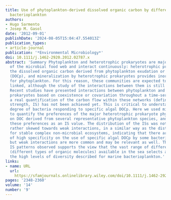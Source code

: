 ```yaml
---
title: Use of phytoplankton‐derived dissolved organic carbon by different types of
  bacterioplankton
authors:
- Hugo Sarmento
- Josep M. Gasol
date: '2012-09-01'
publishDate: '2024-08-05T15:04:47.554013Z'
publication_types:
- article-journal
publication: '*Environmental Microbiology*'
doi: 10.1111/j.1462-2920.2012.02787.x
abstract: 'Summary Phytoplankton and heterotrophic prokaryotes are major components
  of the microbial food web and interact continuously: heterotrophic prokaryotes utilize
  the dissolved organic carbon derived from phytoplankton exudation or cell lysis
  (DOCp), and mineralization by heterotrophic prokaryotes provides inorganic nutrients
  for phytoplankton. For this reason, these communities are expected to be closely
  linked, although the study of the interactions between them is still a major challenge.
  Recent studies have presented interactions between phytoplankton and heterotrophic
  prokaryotes based on coexistence or covariation throughout a time‐series. However,
  a real quantification of the carbon flow within these networks (defined as the interaction
  strength, IS) has not been achieved yet. This is critical to understand the selectivity
  degree of bacteria responding to specific algal DOCp. Here we used microautoradiography
  to quantify the preferences of the major heterotrophic prokaryote phylogenetic groups
  on DOC derived from several representative phytoplankton species, and expressed
  these preferences as an IS value. The distribution of the ISs was not random but
  rather skewed towards weak interactions, in a similar way as the distributions described
  for stable complex non‐microbial ecosystems, indicating that there are some cases
  of high specificity on the use of specific algal DOCp by some bacterial groups,
  but weak interactions are more common and may be relevant as well. The variety of
  IS patterns observed supports the view that the vast range of different resources
  (different types of organic molecules) available in the sea selects and maintains
  the high levels of diversity described for marine bacterioplankton.'
links:
- name: URL
  url: 
    https://sfamjournals.onlinelibrary.wiley.com/doi/10.1111/j.1462-2920.2012.02787.x
pages: '2348-2360'
volume: '14'
number: '9'
---
```

